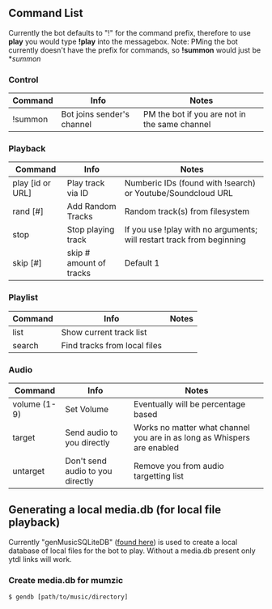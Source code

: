 ## Command List
Currently the bot defaults to "!" for the command prefix, therefore to use **play** you would type **!play** into the messagebox.
Note: PMing the bot currently doesn't have the prefix for commands, so **!summon** would just be **summon*

### Control
| Command | Info                      | Notes                                         |
|---------|---------------------------|-----------------------------------------------|
| !summon | Bot joins sender's channel| PM the bot if you are not in the same channel | 

### Playback
| Command           | Info                                  | Notes                                                                     |
|-------------------|---------------------------------------|---------------------------------------------------------------------------|
| play [id or URL] | Play track via ID                     | Numberic IDs (found with !search) or Youtube/Soundcloud URL               |
| rand [#]         | Add Random Tracks                     | Random track(s) from filesystem                                           |
| stop             | Stop playing track                    | If you use !play with no arguments; will restart track from beginning     |
| skip [#]         | skip # amount of tracks               | Default 1                                                                 |


### Playlist
| Command          | Info                                  | Notes                                                                     |
|------------------|---------------------------------------|---------------------------------------------------------------------------|
| list             | Show current track list               |                                                                           |
| search           | Find tracks from local files          |                                                                           |

### Audio
| Command          | Info                                  | Notes                                                                     |
|------------------|---------------------------------------|---------------------------------------------------------------------------|
| volume (1-9)     | Set Volume                            | Eventually will be percentage based                                       |
| target           | Send audio to you directly            | Works no matter what channel you are in as long as Whispers are enabled   |
| untarget         | Don't send audio to you directly      | Remove you from audio targetting list                                     |

## Generating a local media.db (for local file playback)

Currently "genMusicSQLiteDB" ([found here](https://github.com/iotku/genMusicSQLiteDB)) is used to create a local database of local files for the bot to play.
Without a media.db present only ytdl links will work.

### Create media.db for mumzic
`$ gendb [path/to/music/directory]`
